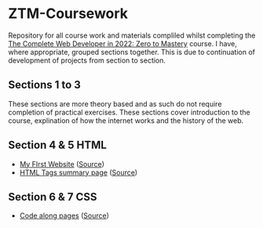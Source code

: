 # ZTM-Coursework
Repository for all course work and materials compliled whilst completing the [The Complete Web Developer in 2022: Zero to Mastery](https://academy.zerotomastery.io/p/complete-web-developer-zero-to-mastery) course.
I have, where appropriate, grouped sections together. This is due to continuation of development of projects from section to section.

## Sections 1 to 3
These sections are more theory based and as such do not require completion of practical exercises. These sections cover introduction to the course, explination of how the internet works and the history of the web. 

## Section 4 & 5 HTML
- [My FIrst Website](https://martinburton.github.io/ZTM-Coursework/S4_FirstWebsite/index.html)  ([Source](https://github.com/MartinBurton/ZTM-Coursework/tree/main/S4_FirstWebsite))
- [HTML Tags summary page](https://martinburton.github.io/ZTM-Coursework/S4_HTMLTags/htmlTagsPage.html) ([Source](https://github.com/MartinBurton/ZTM-Coursework/tree/main/S4_HTMLTags))

## Section 6 & 7 CSS
- [Code along pages](https://martinburton.github.io/ZTM-Coursework/S6_CSS/index.html) ([Source](https://github.com/MartinBurton/ZTM-Coursework/tree/main/S6_CSS))
